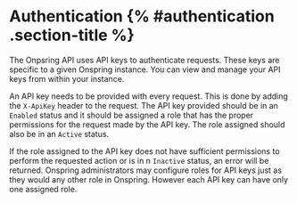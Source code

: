 # Authentication {% #authentication .section-title %}

The Onpsring API uses API keys to authenticate requests. These keys are specific to a given Onspring instance. You can view and manage your API keys from within your instance.

An API key needs to be provided with every request. This is done by adding the `X-ApiKey` header to the request. The API key provided should be in an `Enabled` status and it should be assigned a role that has the proper permissions for the request made by the API key. The role assigned should also be in an `Active` status.

If the role assigned to the API key does not have sufficient permissions to perform the requested action or is in n `Inactive` status, an error will be returned. Onspring administrators may configure roles for API keys just as they would any other role in Onspring. However each API key can have only one assigned role.
